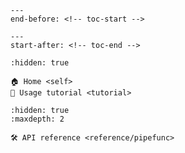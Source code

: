 ```{include} README.md
---
end-before: <!-- toc-start -->
```

```{include} README.md
---
start-after: <!-- toc-end -->
```


```{toctree}
:hidden: true

🏠 Home <self>
🚀 Usage tutorial <tutorial>
```

```{toctree}
:hidden: true
:maxdepth: 2

🛠️ API reference <reference/pipefunc>
```
